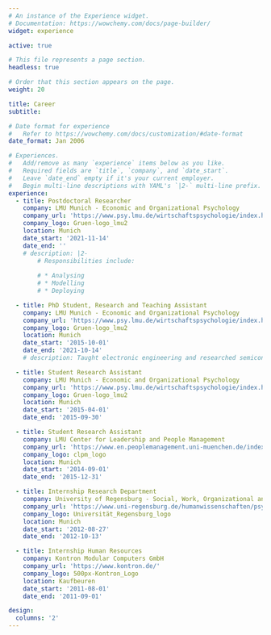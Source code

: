```yaml
---
# An instance of the Experience widget.
# Documentation: https://wowchemy.com/docs/page-builder/
widget: experience

active: true

# This file represents a page section.
headless: true

# Order that this section appears on the page.
weight: 20

title: Career
subtitle:

# Date format for experience
#   Refer to https://wowchemy.com/docs/customization/#date-format
date_format: Jan 2006

# Experiences.
#   Add/remove as many `experience` items below as you like.
#   Required fields are `title`, `company`, and `date_start`.
#   Leave `date_end` empty if it's your current employer.
#   Begin multi-line descriptions with YAML's `|2-` multi-line prefix.
experience:
  - title: Postdoctoral Researcher
    company: LMU Munich - Economic and Organizational Psychology
    company_url: 'https://www.psy.lmu.de/wirtschaftspsychologie/index.html'
    company_logo: Gruen-logo_lmu2
    location: Munich
    date_start: '2021-11-14'
    date_end: ''
    # description: |2-
        # Responsibilities include:
        
        # * Analysing
        # * Modelling
        # * Deploying

  - title: PhD Student, Research and Teaching Assistant
    company: LMU Munich - Economic and Organizational Psychology
    company_url: 'https://www.psy.lmu.de/wirtschaftspsychologie/index.html'
    company_logo: Gruen-logo_lmu2
    location: Munich
    date_start: '2015-10-01'
    date_end: '2021-10-14'
    # description: Taught electronic engineering and researched semiconductor physics.

  - title: Student Research Assistant
    company: LMU Munich - Economic and Organizational Psychology
    company_url: 'https://www.psy.lmu.de/wirtschaftspsychologie/index.html'
    company_logo: Gruen-logo_lmu2
    location: Munich
    date_start: '2015-04-01'
    date_end: '2015-09-30'

  - title: Student Research Assistant
    company: LMU Center for Leadership and People Management
    company_url: 'https://www.en.peoplemanagement.uni-muenchen.de/index.html'
    company_logo: clpm_logo
    location: Munich
    date_start: '2014-09-01'
    date_end: '2015-12-31'

  - title: Internship Research Department
    company: University of Regensburg - Social, Work, Organizational and Economic Psychology
    company_url: 'https://www.uni-regensburg.de/humanwissenschaften/psychologie-fischer/startseite/index.html'
    company_logo: Universität_Regensburg_logo
    location: Munich
    date_start: '2012-08-27'
    date_end: '2012-10-13'

  - title: Internship Human Resources
    company: Kontron Modular Computers GmbH
    company_url: 'https://www.kontron.de/'
    company_logo: 500px-Kontron_Logo
    location: Kaufbeuren
    date_start: '2011-08-01'
    date_end: '2011-09-01'

design:
  columns: '2'
---
```

